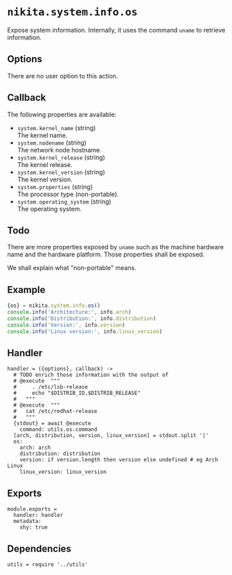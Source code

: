 
# `nikita.system.info.os`

Expose system information. Internally, it uses the command `uname` to retrieve
information.

## Options

There are no user option to this action.

## Callback

The following properties are available:

- `system.kernel_name` (string)   
  The kernel name.
- `system.nodename` (string)   
  The network node hostname.
- `system.kernel_release` (string)   
  The kernel release.
- `system.kernel_version` (string)   
  The kernel version.
- `system.properties` (string)   
  The processor type (non-portable).
- `system.operating_system` (string)   
  The operating system.

## Todo

There are more properties exposed by `uname` such as the machine hardware name
and the hardware platform. Those properties shall be exposed.

We shall explain what "non-portable" means.

## Example

```js
{os} = nikita.system.info.os()
console.info('Architecture:', info.arch)
console.info('Distribution:', info.distribution)
console.info('Version:', info.version)
console.info('Linux version:', info.linux_version)
```

## Handler

    handler = ({options}, callback) ->
      # TODO enrich those information with the output of
      # @execute  """
      #     . /etc/lsb-release
      #     echo "$DISTRIB_ID,$DISTRIB_RELEASE"
      #   """
      # @execute  """
      #   cat /etc/redhat-release
      #   """
      {stdout} = await @execute
        command: utils.os.command
      [arch, distribution, version, linux_version] = stdout.split '|'
      os:
        arch: arch
        distribution: distribution
        version: if version.length then version else undefined # eg Arch Linux
        linux_version: linux_version

## Exports

    module.exports =
      handler: handler
      metadata:
        shy: true

## Dependencies

    utils = require '../utils'

